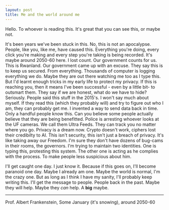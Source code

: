 ```yaml
---
layout: post
title: Me and the world around me
---
```


Hello. To whoever is reading this. It's great that you can see this, or maybe not.

It's been years we've been stuck in this. No, this is not an apocalypse. People, like you, like me, have caused this. Everything you're doing, every click you're making and every step you're taking is being recorded. It's maybe around 2050-60 here. I lost count. Our government counts for us. This is Rwanland. Our government came up with an excuse. They say this is to keep us secured. From everything. Thousands of computer is logging everything we do. Maybe they are out there watching me too as I type this. But I'd learnt enough tricks in my early life to protect my privacy. If this is reaching you, then it means I've been successful - even by a little bit- to outsmart them. They say if we are honest, what do we have to hide? Seriously. People said this stuff in the 2015's. I won't say much about myself. If they read this (which they probably will) and try to figure out who I am, they can probably get me. I invented a way to send data back in time. Only a handful people know this. Can you believe some people actually believe that they are being benefitted. Police is arresting whoever looks at the UF cameras. We call them Ultra Feeds. They can track you no matter where you go. Privacy is a dream now. Crypto doesn't work, ciphers lost their credibilty to AI. This isn't security, this isn't just a breach of privacy. It's like taking away our Freedom. I'm sure they don't have dozens of bug-cams in their rooms, the governors. I'm trying to maintain two identities. One is typing this, protesting this system. The other one is acting as he complies with the process. To make people less suspicious about him.

I'll get caught one day. I just know it. Because if this goes on, I'll become paranoid one day. Maybe I already am one. Maybe the world is normal, I'm the crazy one. But as long as I think I have my sanity, I'll probably keep writing this. I'll get the message to people. People back in the past. Maybe they will help. Maybe they *can* help. A **big** maybe. 

---
Prof. Albert Frankenstein,
Some January (it's snowing), around 2050-60